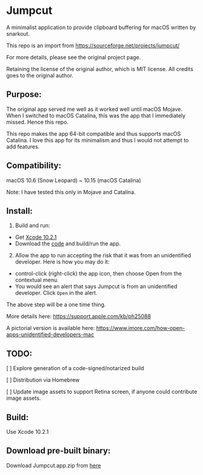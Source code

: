# Jumpcut
A minimalist application to provide clipboard buffering for macOS written by snarkout.

This repo is an import from https://sourceforge.net/projects/jumpcut/

For more details, please see the original project page.

Retaining the license of the original author, which is MIT license. All credits goes to the original author.

## Purpose:
The original app served me well as it worked well until macOS Mojave. When I switched to macOS Catalina, this was the app that I immediately missed. Hence this repo. 

This repo makes the app 64-bit compatible and thus supports macOS Catalina. I love this app for its minimalism and thus I would not attempt to add features. 

## Compatibility:
macOS 10.6 (Snow Leopard) ~ 10.15 (macOS Catalina)

Note: I have tested this only in Mojave and Catalina.

## Install:

1. Build and run:
- Get [Xcode 10.2.1](https://developer.apple.com/download/)
- Download the [code](https://github.com/Kiran-B/Jumpcut/archive/0.0.66.tar.gz) and build/run the app.
2. Allow the app to run accepting the risk that it was from an unidentified developer. Here is how you may do it:
- control-click (right-click) the app icon, then choose Open from the contextual menu.
- You would see an alert that says Jumpcut is from an unidentified developer. Click `Open` in the alert.

The above step will be a one time thing.

More details here: https://support.apple.com/kb/ph25088 

A pictorial version is available here: https://www.imore.com/how-open-apps-unidentified-developers-mac

## TODO:
[ ] Explore generation of a code-signed/notarized build 

[ ] Distribution via Homebrew

[ ] Update image assets to support Retina screen, if anyone could contribute image assets. 

## Build:

Use Xcode 10.2.1

## Download pre-built binary:
Download Jumpcut.app.zip from [here](https://github.com/Kiran-B/Jumpcut/releases)
